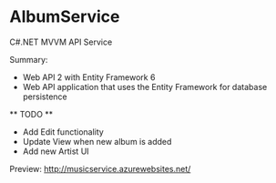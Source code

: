 # AlbumService
C#.NET MVVM API Service

Summary:
* Web API 2 with Entity Framework 6
* Web API application that uses the Entity Framework for database persistence

** TODO **
* Add Edit functionality
* Update View when new album is added
* Add new Artist UI

Preview: http://musicservice.azurewebsites.net/
